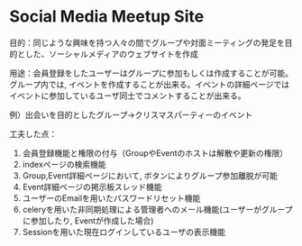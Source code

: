 # Social Media Meetup Site

目的：同じような興味を持つ人々の間でグループや対面ミーティングの発足を目的とした、ソーシャルメディアのウェブサイトを作成

用途：会員登録をしたユーザーはグループに参加もしくは作成することが可能。グループ内では, イベントを作成することが出来る。イベントの詳細ページではイベントに参加しているユーザ同士でコメントすることが出来る。

例）出会いを目的としたグループ→クリスマスパーティーのイベント

工夫した点：
1. 会員登録機能と権限の付与（GroupやEventのホストは解散や更新の権限）
2. indexページの検索機能
3. Group,Event詳細ページにおいて, ボタンによりグループ参加離脱が可能
4. Event詳細ページの掲示板スレッド機能
5. ユーザーのEmailを用いたパスワードリセット機能
6. celeryを用いた非同期処理による管理者へのメール機能(ユーザーがグループに参加したり, Eventが作成した場合)
7. Sessionを用いた現在ログインしているユーザの表示機能
